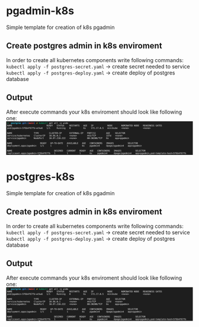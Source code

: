 # pgadmin-k8s
Simple template for creation of k8s pgadmin

## Create postgres admin in k8s enviroment
In order to create all kubernetes components write following commands:
`kubectl apply -f postgres-secret.yaml` -> create secret needed to service
`kubectl apply -f postgres-deploy.yaml` -> create deploy of postgres database

## Output
After execute commands your k8s enviroment should look like following one:
<img src="./images/pgadmin.png" alt="Pgadmin deploy">

# postgres-k8s
Simple template for creation of k8s pgadmin

## Create postgres admin in k8s enviroment
In order to create all kubernetes components write following commands:
`kubectl apply -f postgres-secret.yaml` -> create secret needed to service
`kubectl apply -f postgres-deploy.yaml` -> create deploy of postgres database

## Output
After execute commands your k8s enviroment should look like following one:
<img src="./images/pgadmin.png" alt="Pgadmin deploy">
